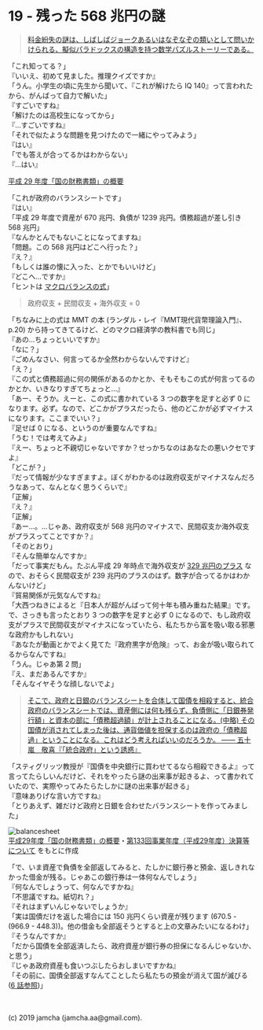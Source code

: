 

# 19 - 残った 568 兆円の謎

> [料金紛失の謎は、しばしばジョークあるいはなぞなぞの類いとして問いかけられる、擬似パラドックスの構造を持つ数学パズルストーリーである。](https://ja.wikipedia.org/wiki/%E6%96%99%E9%87%91%E7%B4%9B%E5%A4%B1) 

「これ知ってる？」  
『いいえ、初めて見ました。推理クイズですか』  
「うん。小学生の頃に先生から聞いて、『これが解けたら IQ 140』って言われたから、がんばって自力で解いた」  
『すごいですね』  
「解けたのは高校生になってから」  
『…すごいですね』  
「それで似たような問題を見つけたので一緒にやってみよう」  
『はい』  
「でも答えが合ってるかはわからない」  
『…はい』

[平成 29 年度「国の財務書類」の概要](https://www.mof.go.jp/budget/report/public_finance_fact_sheet/fy2017/fy2017.gaiyou.html)

「これが政府のバランスシートです」  
『はい』  
「平成 29 年度で資産が 670 兆円、負債が 1239 兆円。債務超過が差し引き 568 兆円」  
『なんかとんでもないことになってますね』  
「問題。この 568 兆円はどこへ行った？」  
『え？』  
「もしくは誰の懐に入った、とかでもいいけど」  
『どこへ…ですか』  
「ヒントは [マクロバランスの式](https://ja.wikipedia.org/wiki/%E8%B2%AF%E8%93%84%E6%8A%95%E8%B3%87%E3%83%90%E3%83%A9%E3%83%B3%E3%82%B9)」

> 政府収支 + 民間収支 + 海外収支 = 0 

「ちなみに上の式は MMT の本 (ランダル・レイ『MMT現代貨幣理論入門』、 p.20) から持ってきてるけど、どのマクロ経済学の教科書でも同じ」  
『あの…ちょっといいですか』  
「なに？」  
『ごめんなさい、何言ってるか全然わからないんですけど』  
「え？」  
『この式と債務超過に何の関係があるのかとか、そもそもこの式が何言ってるのかとか、いきなりすぎてちょっと…』  
「あー、そうか。えーと、この式に書かれている 3 つの数字を足すと必ず 0 になります。必ず。なので、どこかがプラスだったら、他のどこかが必ずマイナスになります。ここまでいい？」  
『足せば 0 になる、というのが重要なんですね』  
「うむ！では考えてみよ」  
『えー、ちょっと不親切じゃないですか？せっかちなのはあなたの悪いクセですよ』  
「どこが？」  
『だって情報が少なすぎますよ。ぼくがわかるのは政府収支がマイナスなんだろうなあって、なんとなく思うくらいで』  
「正解」  
『え？』  
「正解」  
『あー…。…じゃあ、政府収支が 568 兆円のマイナスで、民間収支か海外収支がプラスってことですか？』  
「そのとおり」  
『そんな簡単なんですか』  
「だって事実だもん。たぶん平成 29 年時点で海外収支が [329 兆円のプラス](https://www.mof.go.jp/international_policy/reference/iip/2018_g.htm) なので、おそらく民間収支が 239 兆円のプラスのはず。数字が合ってるかはわかんないけど」  
『貿易関係が元気なんですね』  
「大西つねきによると『日本人が超がんばって何十年も積み重ねた結果』です。で、さっきも言ったとおり 3 つの数字を足すと必ず 0 になるので、もし政府収支がプラスで民間収支がマイナスになっていたら、私たちから富を吸い取る邪悪な政府かもしれない」  
『あなたが動画とかでよく見てた『政府黒字が危険』って、お金が吸い取られてるからなんですね』  
「うん。じゃあ第 2 問」  
『え、まだあるんですか』  
「そんなイヤそうな顔しないでよ」

> [そこで、政府と日銀のバランスシートを合体して国債を相殺すると、統合政府のバランスシートでは、資産側には何も残らず、負債側に「日銀券発行額」と資本の部に「債務超過額」が計上されることになる。(中略) その国債が消されてしまった後は、通貨価値を担保するのは政府の「債務超過」ということになる。これはどう考えればいいのだろうか。 ―― 五十嵐　敬喜『「統合政府」という誘惑』](https://www.murc.jp/report/rc/column/igarashi/igarashi190620_1/)

「スティグリッツ教授が『国債を中央銀行に買わせてるなら相殺できるよ』って言ってたらしいんだけど、それをやったら謎の出来事が起きるよ、って書かれていたので、実際やってみたらたしかに謎の出来事が起きる」  
『意味ありげな言い方ですね』  
「とりあえず、雑だけど政府と日銀を合わせたバランスシートを作ってみました」

![balancesheet](./balancesheet.png)  
[平成29年度「国の財務書類」の概要](https://www.mof.go.jp/budget/report/public_finance_fact_sheet/fy2017/fy2017.gaiyou.html)・[第133回事業年度（平成29年度）決算等について](https://www.boj.or.jp/about/account/zai1805a.htm/) をもとに作成

「で、いま資産で負債を全部返してみると、たしかに銀行券と預金、返しきれなかった借金が残る。じゃあこの銀行券は一体何なんでしょう」  
『何なんでしょうって、何なんですかね』  
「不思議ですね。紙切れ？」  
『それはまずいんじゃないでしょうか』  
「実は国債だけを返した場合には 150 兆円くらい資産が残ります (670.5 - (966.9 - 448.3))。他の借金も全部返そうとすると上の文章みたいになるわけ」  
『そうなんですか』  
「だから国債を全部返済したら、政府資産が銀行券の担保になるんじゃないか、と思う」  
『じゃあ政府資産も食いつぶしたらおしまいですかね』  
「その前に、国債全部返すなんてことしたら私たちの預金が消えて国が滅びる ([6 話参照](https://jamcha-aa-mitsuyama.netlify.com/docs/06/))」

<br>
<br>
(c) 2019 jamcha (jamcha.aa@gmail.com).

